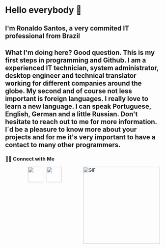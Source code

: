 <h1> Hello everybody 👋 </h1>
<h2> I'm Ronaldo Santos, a very commited IT professional from Brazil</h2>

<h2> What I'm doing here? Good question. This is my first steps in programming and Github. 
I am a experienced IT technician, system administrator, desktop engineer and technical translator working for different companies around the globe. My second and of course not less important is foreign languages. I really love to learn a new language. I can speak Portuguese, English, German and a little Russian. Don't hesitate to reach out to me for more information. I´d be a pleasure to know more about your projects and for me it's very important to have a contact to many other programmers.
</h2>




<h3> 🤝🏻 Connect with Me </h3>
<img align="right" alt="GIF" src="https://static.wixstatic.com/media/b7038a_de2812c0882f402792eb66ac2d473a42~mv2.png/v1/fill/w_157,h_70,al_c,q_85,usm_0.66_1.00_0.01,enc_auto/b7038a_de2812c0882f402792eb66ac2d473a42~mv2.png)](https://static.wixstatic.com/media/b7038a_de2812c0882f402792eb66ac2d473a42~mv2.png/v1/fill/w_157,h_70,al_c,q_85,usm_0.66_1.00_0.01,enc_auto/b7038a_de2812c0882f402792eb66ac2d473a42~mv2.png)https://static.wixstatic.com/media/b7038a_de2812c0882f402792eb66ac2d473a42~mv2.png/v1/fill/w_157,h_70,al_c,q_85,usm_0.66_1.00_0.01,enc_auto/b7038a_de2812c0882f402792eb66ac2d473a42~mv2.png" width="250"/>
<p align="center">
&nbsp; <a href="https://www.linkedin.com/in/tecnologiasantos/" target="_blank" rel="noopener noreferrer"><img src="https://img.icons8.com/plasticine/100/000000/linkedin.png" width="50" /></a>
&nbsp; <a href="mailto:ronaldo@tecnologiasantos.com.br" target="_blank" rel="noopener noreferrer"><img src="https://img.icons8.com/plasticine/100/000000/gmail.png"  width="50" /></a>
</p>

